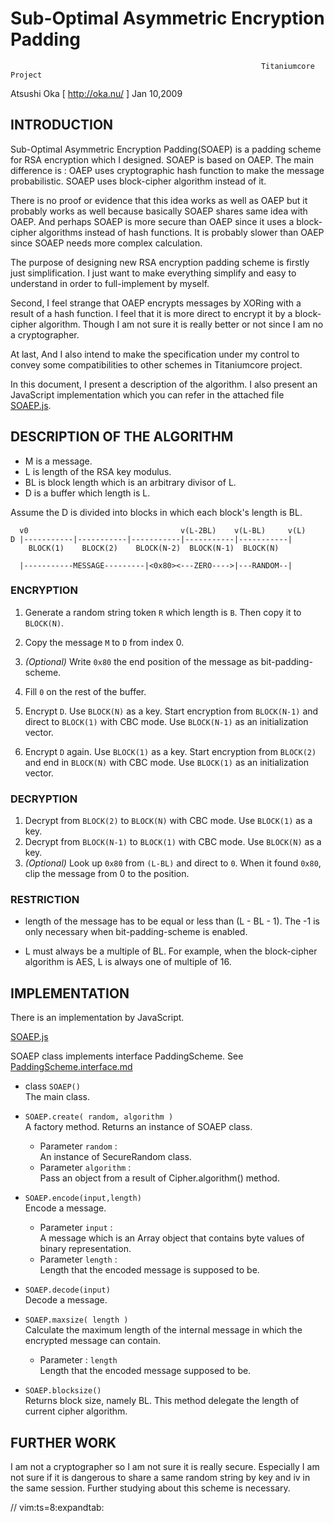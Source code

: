 
#  Sub-Optimal Asymmetric Encryption Padding

                                                            Titaniumcore Project

Atsushi Oka [ http://oka.nu/ ]                                       Jan 10,2009


## INTRODUCTION

Sub-Optimal Asymmetric Encryption Padding(SOAEP) is a padding scheme for
RSA encryption which I designed. SOAEP is based on OAEP.  The main
difference is : OAEP uses cryptographic hash function to make the
message probabilistic.  SOAEP uses block-cipher algorithm instead of it.

There is no proof or evidence that this idea works as well as OAEP but
it probably works as well because basically SOAEP shares same idea with
OAEP. And perhaps SOAEP is more secure than OAEP since it uses a
block-cipher algorithms instead of hash functions. It is probably slower
than OAEP since SOAEP needs more complex calculation.

The purpose of designing new RSA encryption padding scheme is firstly
just simplification. I just want to make everything simplify and easy to
understand in order to full-implement by myself. 

Second, I feel strange that OAEP encrypts messages by XORing with a
result of a hash function. I feel that it is more direct to encrypt it
by a block-cipher algorithm. Though I am not sure it is really better or
not since I am no a cryptographer.

At last, And I also intend to make the specification under my control to
convey some compatibilities to other schemes in Titaniumcore project. 

In this document, I present a description of the algorithm. I also
present an JavaScript implementation which you can refer in the attached
file [SOAEP.js](SOAEP.js).

## DESCRIPTION OF THE ALGORITHM

- M is a message.
- L is length of the RSA key modulus.
- BL is block length which is an arbitrary divisor of L.
- D is a buffer which length is L.

Assume the D is divided into blocks in which each block's length is BL.

      v0                                  v(L-2BL)    v(L-BL)     v(L)
    D |-----------|-----------|-----------|-----------|-----------|
        BLOCK(1)    BLOCK(2)    BLOCK(N-2)  BLOCK(N-1)  BLOCK(N) 
       
      |-----------MESSAGE---------|<0x80><---ZERO---->|---RANDOM--|

### ENCRYPTION

1. Generate a random string token `R` which length is `B`. Then copy it to `BLOCK(N)`.
2. Copy the message `M` to `D` from index 0.
3. _(Optional)_ Write `0x80` the end position of the message as bit-padding-scheme.
4. Fill `0` on the rest of the buffer.

5. Encrypt `D`. Use `BLOCK(N)` as a key. Start encryption from `BLOCK(N-1)` and direct to
   `BLOCK(1)` with CBC mode. Use `BLOCK(N-1)` as an initialization vector.

6. Encrypt `D` again. Use `BLOCK(1)` as a key. Start encryption from `BLOCK(2)`
   and end in `BLOCK(N)` with CBC mode. Use `BLOCK(1)` as an initialization vector.

### DECRYPTION

1. Decrypt from `BLOCK(2)` to `BLOCK(N)` with CBC mode. Use `BLOCK(1)` as a key.
2. Decrypt from `BLOCK(N-1)` to `BLOCK(1)` with CBC mode. Use `BLOCK(N)` as a key.
3. _(Optional)_ Look up `0x80` from `(L-BL)` and direct to `0`. When it found `0x80`,
   clip the message from 0 to the position.

### RESTRICTION

- length of the message has to be equal or less than (L - BL - 1). 
  The -1 is only necessary when bit-padding-scheme is enabled.

- L must always be a multiple of BL. For example, when the block-cipher
  algorithm is AES, L is always one of multiple of 16.


## IMPLEMENTATION

There is an implementation by JavaScript. 

[SOAEP.js](SOAEP.js)

SOAEP class implements interface PaddingScheme.
See [PaddingScheme.interface.md](PaddingScheme.interface.md)

* class `SOAEP()`  
    The main class.

* `SOAEP.create( random, algorithm )`  
    A factory method.  Returns an instance of SOAEP class.

    - Parameter `random` :  
        An instance of SecureRandom class.
    - Parameter `algorithm` :  
        Pass an object from a result of Cipher.algorithm() method.

* `SOAEP.encode(input,length)`  
    Encode a message. 

    - Parameter `input` :  
        A message which is an Array object that contains byte values
        of binary representation.
    - Parameter `length` :  
        Length that the encoded message is supposed to be.

* `SOAEP.decode(input)`  
    Decode a message. 

* `SOAEP.maxsize( length )`  
    Calculate the maximum length of the internal message in which
    the encrypted message can contain.

    - Parameter : `length`  
        Length that the encoded message supposed to be.

* `SOAEP.blocksize()`  
    Returns block size, namely BL. This method delegate the length
    of current cipher algorithm.

## FURTHER WORK
      
I am not a cryptographer so I am not sure it is really secure.
Especially I am not sure if it is dangerous to share a same random
string by key and iv in the same session.  Further studying about this
scheme is necessary.

// vim:ts=8:expandtab:
